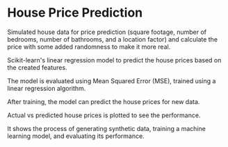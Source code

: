 # House Price Prediction

Simulated house data for price prediction (square footage, number of bedrooms, number of bathrooms, and a location factor) and calculate the price with some added randomness to make it more real.

Scikit-learn's linear regression model to predict the house prices based on the created features.

The model is evaluated using Mean Squared Error (MSE), trained using a linear regression algorithm.

After training, the model can predict the house prices for new data.

Actual vs predicted house prices is plotted to see the performance.

It shows the process of generating synthetic data, training a machine learning model, and evaluating its performance.
